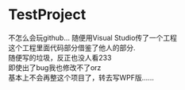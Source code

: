 # TestProject
不怎么会玩github... 随便用Visual Studio传了一个工程  
这个工程里面代码部分借鉴了他人的部分.  
随便写的垃圾，反正也没人看233  
即使出了bug我也修改不了orz  
基本上不会再整这个项目了，转去写WPF版......  
